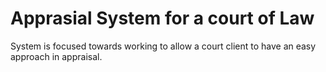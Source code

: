 # Apprasial System for a court of Law


System is focused towards working to allow a court client to have an easy approach in appraisal.

